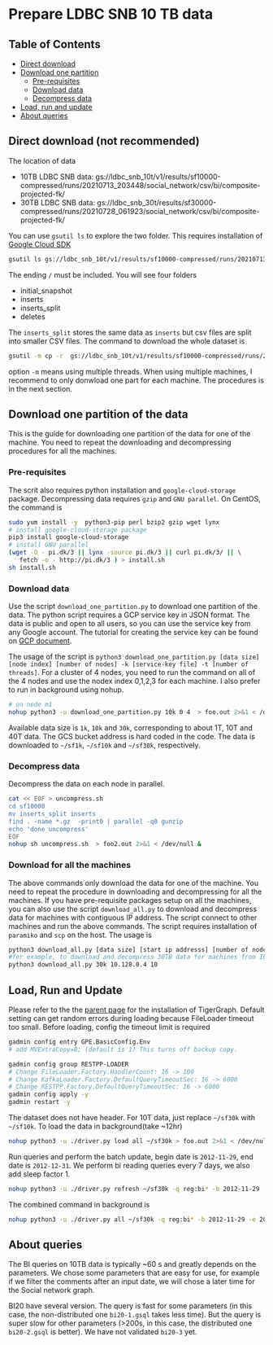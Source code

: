 # Prepare LDBC SNB 10 TB data
## Table of Contents
* [Direct download](#Direct-download-(not-recommended))
* [Download one partition](#Download-one-partition-of-the-data)
   * [Pre-requisites](#Pre-requisites)
   * [Download data](#Download-data)
   * [Decompress data](#Decompress-data)
* [Load, run and update](#Load,-Run-and-Update)
* [About queries](#About-queries)

## Direct download (not recommended)
The location of data
- 10TB LDBC SNB data: gs://ldbc_snb_10t/v1/results/sf10000-compressed/runs/20210713_203448/social_network/csv/bi/composite-projected-fk/
- 30TB LDBC SNB data: gs://ldbc_snb_30t/results/sf30000-compressed/runs/20210728_061923/social_network/csv/bi/composite-projected-fk/

You can use `gsutil ls` to explore the two folder. This requires installation of [Google Cloud SDK](https://cloud.google.com/sdk/docs/install)
```sh
gsutil ls gs://ldbc_snb_10t/v1/results/sf10000-compressed/runs/20210713_203448/social_network/csv/bi/composite-projected-fk/
```
The ending `/` must be included. You will see four folders
- initial_snapshot
- inserts
- inserts_split
- deletes

The `inserts_split` stores the same data as `inserts` but csv files are split into smaller CSV files. The command to download the whole dataset is
```sh
gsutil -m cp -r  gs://ldbc_snb_10t/v1/results/sf10000-compressed/runs/20210713_203448/social_network/csv/bi/composite-projected-fk/ .  
```
option `-m` means using multiple threads. When using multiple machines, I recommend to only donwload one part for each machine. The procedures is in the next section.

## Download one partition of the data
This is the guide for downloading one partition of the data for one of the machine. You need to repeat the downloading and decompressing procedures for all the machines.

### Pre-requisites
The scrit also requires python installation and `google-cloud-storage` package. Decompressing data requires `gzip` and `GNU parallel`. On CentOS, the command is
```sh
sudo yum install -y  python3-pip perl bzip2 gzip wget lynx
# install google-cloud-storage package
pip3 install google-cloud-storage
# install GNU parallel
(wget -O - pi.dk/3 || lynx -source pi.dk/3 || curl pi.dk/3/ || \
   fetch -o - http://pi.dk/3 ) > install.sh
sh install.sh
```

### Download data
Use the script `download_one_partition.py` to download one partition of the data. The python script requires a GCP service key in JSON format. The data is public and open to all users, so you can use the service key from any Google account. The tutorial for creating the service key can be found on [GCP document](https://cloud.google.com/docs/authentication/getting-started).

The usage of the script is `python3 download_one_partition.py [data size] [node index] [number of nodes] -k [service-key file] -t [number of threads]`. For a cluster of 4 nodes, you need to run the command on all of the 4 nodes and use the nodex index 0,1,2,3 for each machine. I also prefer to run in background using nohup.
```sh
# on node m1
nohup python3 -u download_one_partition.py 10k 0 4  > foo.out 2>&1 < /dev/null &
```
Available data size is `1k`, `10k` and `30k`, corresponding to about 1T, 10T and 40T data. The GCS bucket address is hard coded in the code. The data is downloaded to `~/sf1k`, `~/sf10k` and `~/sf30k`, respectively. 

### Decompress data
Decompress the data on each node in parallel.
```sh
cat << EOF > uncompress.sh
cd sf10000
mv inserts_split inserts 
find . -name *.gz  -print0 | parallel -q0 gunzip 
echo 'done uncompress'
EOF
nohup sh uncompress.sh  > foo2.out 2>&1 < /dev/null &
```


### Download for all the machines
The above commands only download the data for one of the machine. You need to repeat the procedure in downloading and decompressing for all the machines.
If you have pre-requisite packages setup on all the machines, you can also use the script `download_all.py` to download and decompress data for machines with contiguous IP address. The script connect to other machines and run the above commands. The script requires installation of `paramiko` and `scp` on the host. The usage is 
```sh
python3 download_all.py [data size] [start ip addresss] [number of nodes] -k [service-key file] -t [number of threads]
#for example, to download and decompress 30TB data for machines from IP 10.128.0.4 to 10.128.0.13 
python3 download_all.py 30k 10.128.0.4 10
```

## Load, Run and Update
Please refer to the the [parent page](../) for the installation of TigerGraph. 
Default setting can get random errors during loading because FileLoader timeout too small. 
Before loading, config the timeout limit is required
```sh
gadmin config entry GPE.BasicConfig.Env
# add MVExtraCopy=0; (default is 1) This turns off backup copy.

gadmin config group RESTPP-LOADER
# Change FileLoader.Factory.HandlerCount: 16 -> 100
# Change KafkaLoader.Factory.DefaultQueryTimeoutSec: 16 -> 6000
# Change RESTPP.Factory.DefaultQueryTimeoutSec: 16 -> 6000
gadmin config apply -y
gadmin restart -y
```

The dataset does not have header. For 10T data, just replace `~/sf30k` with `~/sf10k`. To load the data in background(take ~12hr)
```sh
nohup python3 -u ./driver.py load all ~/sf30k > foo.out 2>&1 < /dev/null &
```
Run queries and perform the batch update, begin date is `2012-11-29`, end date is `2012-12-31`. We perform bi reading queries every 7 days, we also add sleep factor 1. 
```sh
nohup python3 -u ./driver.py refresh ~/sf30k -q reg:bi* -b 2012-11-29 -e 2012-12-31 -r 7 -s 0.5 > foo.out 2>&1 < /dev/null & 
```

The combined command in background is
```sh
nohup python3 -u ./driver.py all ~/sf30k -q reg:bi* -b 2012-11-29 -e 2012-12-31 -r 7 -s 1  > foo.out 2>&1 < /dev/null & 
```

## About queries
The BI queries on 10TB data is typically ~60 s and greatly depends on the parameters. We chose some parameters that are easy for use, for example if we filter the comments after an input date, we will chose a later time for the Social network graph.

BI20 have several version. The query is fast for some parameters (in this case, the non-distributed one `bi20-1.gsql` takes less time). But the query is super slow for other parameters (>200s, in this case, the distributed one `bi20-2.gsql` is better). We have not validated `bi20-3` yet.
